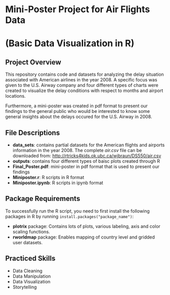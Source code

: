 # Mini-Poster Project for Air Flights Data 
# (Basic Data Visualization in R)
## Project Overview
This repository contains code  and datasets for analyzing the delay situation associated with American airlines in the year 2008. A specific focus was given to the U.S. Airway company and four different types of charts were created to visualize the delay conditions with respect to months and airport locations.

Furthermore, a mini-poster was created in pdf format to present our findings to the general public who would be interested to know some general insights about the delays occured for the U.S. Airway in 2008.

## File Descriptions
- **data_sets**: contains partial datasets for the American flights and airports information in the year 2008. The complete *air.csv* file can be downloaded from: http://rtricks4kids.ok.ubc.ca/wjbraun/DS550/air.csv
- **outputs**: contains four different types of baisc plots created through R
- **Final_Poster.pdf**: mini-poster in pdf format that is used to present our findings
- **Miniposter.r**: R scripts in R format
- **Miniposter.ipynb**: R scripts in ipynb format

## Package Requirements
To successfully run the R script, you need to first install the following packages in R by running `install.packages("package_name")`:
- **plotrix** package: Contains lots of plots, various labeling, axis and color scaling functions.
- **rworldmap** package: Enables mapping of country level and gridded user datasets.

## Practiced Skills
- Data Cleaning
- Data Manipulation
- Data Visualization
- Storytelling
